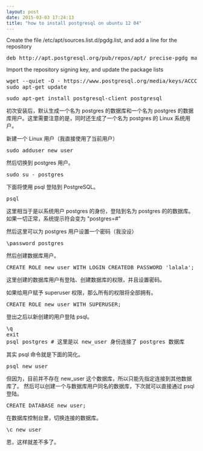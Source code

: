 ```yaml
---
layout: post
date: 2015-03-03 17:24:13
title: "how to install postgresql on ubuntu 12 04"
---
```


Create the file /etc/apt/sources.list.d/pgdg.list, and add a line for the repository

<pre>
deb http://apt.postgresql.org/pub/repos/apt/ precise-pgdg main
</pre>

Import the repository signing key, and update the package lists

<pre>
wget --quiet -O - https://www.postgresql.org/media/keys/ACCC4CF8.asc | sudo apt-key add -
sudo apt-get update
</pre>

<pre>
sudo apt-get install postgresql-client postgresql
</pre>

初次安装后，默认生成一个名为 postgres 的数据库和一个名为 postgres 的数据库用户。这里需要注意的是，同时还生成了一个名为 postgres 的 Linux 系统用户。

新建一个 Linux 用户（我直接使用了当前用户）

<pre>sudo adduser new_user</pre>

然后切换到 postgres 用户。

<pre>sudo su - postgres</pre>

下面将使用 psql 登陆到 PostgreSQL。

<pre>psql</pre>

这里相当于是以系统用户 postgres 的身份，登陆到名为 postgres 的的数据库。如果一切正常，系统提示符会变为 "postgres=#"

然后这里可以为 postgres 用户设置一个密码（我没设）

<pre>\password postgres</pre>

然后创建数据库用户。

<pre>CREATE ROLE new_user WITH LOGIN CREATEDB PASSWORD 'lalala';</pre>

这里创建的数据库用户有登陆、创建数据库的权限，并且设置密码。

如果给用户赋予 superuser 权限，那么所有的权限将全部拥有。

<pre>CREATE ROLE new_user WITH SUPERUSER;</pre>

登出之后以新创建的用户登陆 psql。

<pre>
\q
exit
psql postgres # 这里是以 new_user 身份连接了 postgres 数据库
</pre>

其实 psql 命令就是下面的简化。

<pre>psql new_user</pre>

但因为，目前并不存在 new_user 这个数据库，所以只能先指定连接到其他数据库了。
然后可以创建一个与数据库用户同名的数据库，下次就可以直接通过 psql 登陆。

<pre>CREATE DATABASE new_user;</pre>

在数据库控制台里，切换连接的数据库。

<pre>\c new_user</pre>

恩，这样就差不多了。
